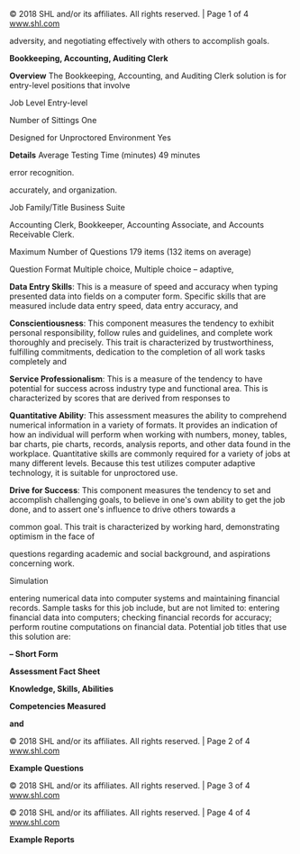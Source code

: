 © 2018 SHL and/or its affiliates. All rights reserved. | Page 1 of 4 www.shl.com

adversity, and negotiating effectively with others to accomplish goals.

**Bookkeeping, Accounting, Auditing Clerk** 

**Overview** The Bookkeeping, Accounting, and Auditing Clerk solution is for entry-level positions that involve

Job Level Entry-level

Number of Sittings One

Designed for Unproctored Environment Yes

**Details** Average Testing Time (minutes) 49 minutes

error recognition.

accurately, and organization.

Job Family/Title Business Suite

Accounting Clerk, Bookkeeper, Accounting Associate, and Accounts Receivable Clerk.

Maximum Number of Questions 179 items (132 items on average)

Question Format Multiple choice, Multiple choice – adaptive,

**Data Entry Skills**: This is a measure of speed and accuracy when typing presented data into fields on a computer form. Specific skills that are measured include data entry speed, data entry accuracy, and

**Conscientiousness**: This component measures the tendency to exhibit personal responsibility, follow rules and guidelines, and complete work thoroughly and precisely. This trait is characterized by trustworthiness, fulfilling commitments, dedication to the completion of all work tasks completely and

**Service Professionalism**: This is a measure of the tendency to have potential for success across industry type and functional area. This is characterized by scores that are derived from responses to

**Quantitative Ability**: This assessment measures the ability to comprehend numerical information in a variety of formats. It provides an indication of how an individual will perform when working with numbers, money, tables, bar charts, pie charts, records, analysis reports, and other data found in the workplace. Quantitative skills are commonly required for a variety of jobs at many different levels. Because this test utilizes computer adaptive technology, it is suitable for unproctored use.

**Drive for Success**: This component measures the tendency to set and accomplish challenging goals, to believe in one's own ability to get the job done, and to assert one's influence to drive others towards a

common goal. This trait is characterized by working hard, demonstrating optimism in the face of

questions regarding academic and social background, and aspirations concerning work.

Simulation

entering numerical data into computer systems and maintaining financial records. Sample tasks for this job include, but are not limited to: entering financial data into computers; checking financial records for accuracy; perform routine computations on financial data. Potential job titles that use this solution are:

**– Short Form** 

**Assessment Fact Sheet**

**Knowledge, Skills, Abilities** 

**Competencies Measured**

**and** 

© 2018 SHL and/or its affiliates. All rights reserved. | Page 2 of 4 www.shl.com

**Example Questions**

© 2018 SHL and/or its affiliates. All rights reserved. | Page 3 of 4 www.shl.com

© 2018 SHL and/or its affiliates. All rights reserved. | Page 4 of 4 www.shl.com

**Example Reports**